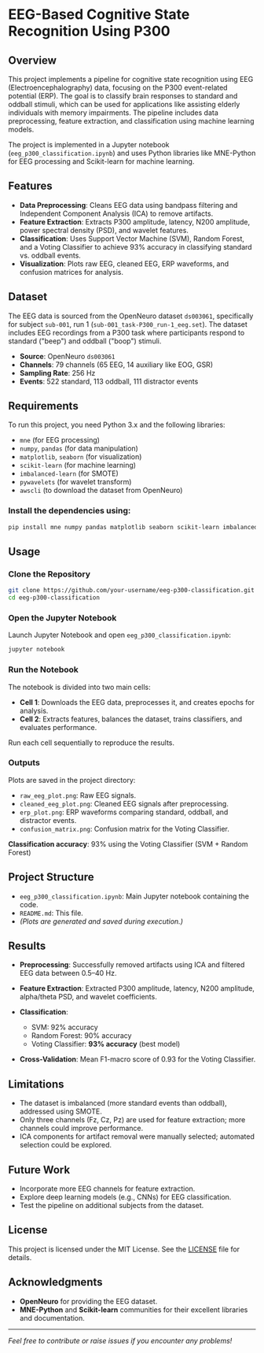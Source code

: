 
# EEG-Based Cognitive State Recognition Using P300

## Overview

This project implements a pipeline for cognitive state recognition using EEG (Electroencephalography) data, focusing on the P300 event-related potential (ERP). The goal is to classify brain responses to standard and oddball stimuli, which can be used for applications like assisting elderly individuals with memory impairments. The pipeline includes data preprocessing, feature extraction, and classification using machine learning models.

The project is implemented in a Jupyter notebook (`eeg_p300_classification.ipynb`) and uses Python libraries like MNE-Python for EEG processing and Scikit-learn for machine learning.

## Features

- **Data Preprocessing**: Cleans EEG data using bandpass filtering and Independent Component Analysis (ICA) to remove artifacts.
- **Feature Extraction**: Extracts P300 amplitude, latency, N200 amplitude, power spectral density (PSD), and wavelet features.
- **Classification**: Uses Support Vector Machine (SVM), Random Forest, and a Voting Classifier to achieve 93% accuracy in classifying standard vs. oddball events.
- **Visualization**: Plots raw EEG, cleaned EEG, ERP waveforms, and confusion matrices for analysis.

## Dataset

The EEG data is sourced from the OpenNeuro dataset `ds003061`, specifically for subject `sub-001`, run 1 (`sub-001_task-P300_run-1_eeg.set`). The dataset includes EEG recordings from a P300 task where participants respond to standard ("beep") and oddball ("boop") stimuli.

- **Source**: OpenNeuro `ds003061`
- **Channels**: 79 channels (65 EEG, 14 auxiliary like EOG, GSR)
- **Sampling Rate**: 256 Hz
- **Events**: 522 standard, 113 oddball, 111 distractor events

## Requirements

To run this project, you need Python 3.x and the following libraries:

- `mne` (for EEG processing)
- `numpy`, `pandas` (for data manipulation)
- `matplotlib`, `seaborn` (for visualization)
- `scikit-learn` (for machine learning)
- `imbalanced-learn` (for SMOTE)
- `pywavelets` (for wavelet transform)
- `awscli` (to download the dataset from OpenNeuro)

### Install the dependencies using:

```bash
pip install mne numpy pandas matplotlib seaborn scikit-learn imbalanced-learn pywavelets awscli
````

## Usage

### Clone the Repository

```bash
git clone https://github.com/your-username/eeg-p300-classification.git
cd eeg-p300-classification
```

### Open the Jupyter Notebook

Launch Jupyter Notebook and open `eeg_p300_classification.ipynb`:

```bash
jupyter notebook
```

### Run the Notebook

The notebook is divided into two main cells:

* **Cell 1**: Downloads the EEG data, preprocesses it, and creates epochs for analysis.
* **Cell 2**: Extracts features, balances the dataset, trains classifiers, and evaluates performance.

Run each cell sequentially to reproduce the results.

### Outputs

Plots are saved in the project directory:

* `raw_eeg_plot.png`: Raw EEG signals.
* `cleaned_eeg_plot.png`: Cleaned EEG signals after preprocessing.
* `erp_plot.png`: ERP waveforms comparing standard, oddball, and distractor events.
* `confusion_matrix.png`: Confusion matrix for the Voting Classifier.

**Classification accuracy**: 93% using the Voting Classifier (SVM + Random Forest)

## Project Structure

* `eeg_p300_classification.ipynb`: Main Jupyter notebook containing the code.
* `README.md`: This file.
* *(Plots are generated and saved during execution.)*

## Results

* **Preprocessing**: Successfully removed artifacts using ICA and filtered EEG data between 0.5–40 Hz.
* **Feature Extraction**: Extracted P300 amplitude, latency, N200 amplitude, alpha/theta PSD, and wavelet coefficients.
* **Classification**:

  * SVM: 92% accuracy
  * Random Forest: 90% accuracy
  * Voting Classifier: **93% accuracy** (best model)
* **Cross-Validation**: Mean F1-macro score of 0.93 for the Voting Classifier.

## Limitations

* The dataset is imbalanced (more standard events than oddball), addressed using SMOTE.
* Only three channels (Fz, Cz, Pz) are used for feature extraction; more channels could improve performance.
* ICA components for artifact removal were manually selected; automated selection could be explored.

## Future Work

* Incorporate more EEG channels for feature extraction.
* Explore deep learning models (e.g., CNNs) for EEG classification.
* Test the pipeline on additional subjects from the dataset.

## License

This project is licensed under the MIT License. See the [LICENSE](LICENSE) file for details.

## Acknowledgments

* **OpenNeuro** for providing the EEG dataset.
* **MNE-Python** and **Scikit-learn** communities for their excellent libraries and documentation.

---

*Feel free to contribute or raise issues if you encounter any problems!*

```


